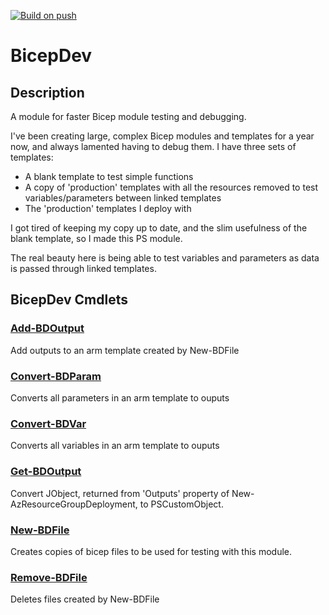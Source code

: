 [![Build on push](https://github.com/justacurley/BicepDev/actions/workflows/build.yml/badge.svg)](https://github.com/justacurley/BicepDev/actions/workflows/build.yml)

# BicepDev
## Description
A module for faster Bicep module testing and debugging.

I've been creating large, complex Bicep modules and templates for a year now, and always lamented having to debug them. I have three sets of templates:
 - A blank template to test simple functions
 - A copy of 'production' templates with all the resources removed to test variables/parameters between linked templates
 - The 'production' templates I deploy with

I got tired of keeping my copy up to date, and the slim usefulness of the blank template, so I made this PS module.

The real beauty here is being able to test variables and parameters as data is passed through linked templates.

## BicepDev Cmdlets
### [Add-BDOutput](Docs/Add-BDOutput.md)
Add outputs to an arm template created by New-BDFile

### [Convert-BDParam](Docs/Convert-BDParam.md)
Converts all parameters in an arm template to ouputs

### [Convert-BDVar](Docs/Convert-BDVar.md)
Converts all variables in an arm template to ouputs

### [Get-BDOutput](Docs/Get-BDOutput.md)
Convert JObject, returned from 'Outputs' property of New-AzResourceGroupDeployment, to PSCustomObject.

### [New-BDFile](Docs/New-BDFile.md)
Creates copies of bicep files to be used for testing with this module.

### [Remove-BDFile](Docs/Remove-BDFile.md)
Deletes files created by New-BDFile


